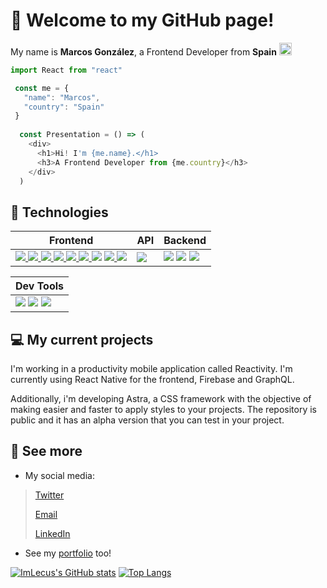# 👋 Welcome to my GitHub page!

My name is **Marcos González**, a Frontend Developer from **Spain** <img src="https://imgs.search.brave.com/7wLKLJlgmLWB0sUr_vjwqUoUl5a6R2sd6-koX2Ss8zo/rs:fit:512:512:1/g:ce/aHR0cHM6Ly9ob3Rl/bW9qaS5jb20vaW1h/Z2VzL2RsLzEvZmxh/Zy1vZi1zcGFpbi1l/bW9qaS1ieS10d2l0/dGVyLnBuZw" height="20"/>

```js
import React from "react"

 const me = {
   "name": "Marcos",
   "country": "Spain"
 }
  
  const Presentation = () => (
    <div>
      <h1>Hi! I'm {me.name}.</h1>
      <h3>A Frontend Developer from {me.country}</h3>
    </div>
  )
```

## 🥽 Technologies 
| Frontend | API | Backend |
|----------|-----|---------|
| <a href="#"><img src="https://img.shields.io/badge/HTML5-E34F26?style=for-the-badge&logo=html5&logoColor=white"/> </a><a href="#"><img src="https://img.shields.io/badge/CSS3-1572B6?style=for-the-badge&logo=css3&logoColor=white"/></a><a href="#"> <img src="https://img.shields.io/badge/JavaScript-373737?style=for-the-badge&logo=javascript&logoColor=F7DC6F"/></a><a href="#"> <img src="https://img.shields.io/badge/typescript-3178c6?style=for-the-badge&logo=typescript&logoColor=white"/></a><a href="#"> <img src="https://img.shields.io/badge/sass-cf649a?style=for-the-badge&logo=sass&logoColor=white"/></a><a href="#"> <img src="https://img.shields.io/badge/tailwind-17b9b8?style=for-the-badge&logo=tailwindcss&logoColor=white"/></a><a href="#"> <img src="https://img.shields.io/badge/bootstrap-7431f9?style=for-the-badge&logo=bootstrap&logoColor=white"/></a> <a href="#"> <img src="https://img.shields.io/badge/pug-e9b652?style=for-the-badge&logo=pug&logoColor=a86454"/></a><a href="#"> <img src="https://img.shields.io/badge/react-16181d?style=for-the-badge&logo=react&logoColor=#61dafb"/></a>|<a href="#"><img src="https://img.shields.io/badge/graphql-ea34b4?style=for-the-badge&logo=graphql&logoColor=white"/></a> | <a href="#"><img src="https://img.shields.io/badge/node js-339933?style=for-the-badge&logo=nodedotjs&logoColor=white"/></a> <a href="#"><img src="https://img.shields.io/badge/php-7a86b8?style=for-the-badge&logo=php&logoColor=white"/></a> <a href="#"><img src="https://img.shields.io/badge/c%23-440094?style=for-the-badge&logo=csharp&logoColor=white"/></a>  |

| Dev Tools |
|-----------|
|<a href="#"><img src="https://img.shields.io/badge/visual studio code-42abf1?style=for-the-badge&logo=visualstudiocode&logoColor=white"/></a> <a href="#"><img src="https://img.shields.io/badge/git-f15233?style=for-the-badge&logo=git&logoColor=white"/></a> <a href="#"><img src="https://img.shields.io/badge/npm-cc0000?style=for-the-badge&logo=npm&logoColor=white"/></a>|

## 💻 My current projects

I'm working in a productivity mobile application called Reactivity. I'm currently using React Native for the frontend, Firebase and GraphQL.

Additionally, i'm developing Astra, a CSS framework with the objective of making easier and faster to apply styles to your projects. The repository is public and it has an alpha version that you can test in your project.

## 👀 See more

* My social media:


> [Twitter](https://twitter.com/ImLecus)   
>
> [Email](mailto:marcosgf2005@gmail.com)
>
> [LinkedIn](https://linkedin.com/in/marcosgf)

* See my [portfolio](https://marcosgf.netlify.app) too!

[![ImLecus's GitHub stats](https://github-readme-stats.vercel.app/api?username=imlecus&count_private=true&show_icons=true&theme=merko&hide_border=true)](https://github.com/anuraghazra/github-readme-stats)
[![Top Langs](https://github-readme-stats.vercel.app/api/top-langs/?username=imlecus&layout=compact&theme=merko&hide_border=true)](https://github.com/anuraghazra/github-readme-stats)
